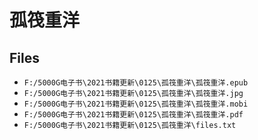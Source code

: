 # 孤筏重洋

## Files

- `F:/5000G电子书\2021书籍更新\0125\孤筏重洋\孤筏重洋.epub`
- `F:/5000G电子书\2021书籍更新\0125\孤筏重洋\孤筏重洋.jpg`
- `F:/5000G电子书\2021书籍更新\0125\孤筏重洋\孤筏重洋.mobi`
- `F:/5000G电子书\2021书籍更新\0125\孤筏重洋\孤筏重洋.pdf`
- `F:/5000G电子书\2021书籍更新\0125\孤筏重洋\files.txt`
